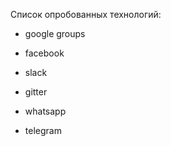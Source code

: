 Список опробованных технологий:

- google groups

- facebook

- slack
- gitter
- whatsapp
- telegram
